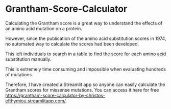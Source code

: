 # Grantham-Score-Calculator
Calculating the Grantham score is a great way to understand the effects of an amino acid mutation on a protein.

However, since the publication of the amino acid substitution scores in 1974, no automated way to calculate the scores had been developed.

This left individuals to search in a table to find the score for each amino acid substitution manually.

This is extremely time consuming and impossible when evaluating hundreds of mutations.

Therefore, I have created a Streamlit app so anyone can easily calculate the Grantham scores for missense mutations. You can access it here for free https://grantham-score-calculator-by-christos-efthymiou.streamlitapp.com/. 
